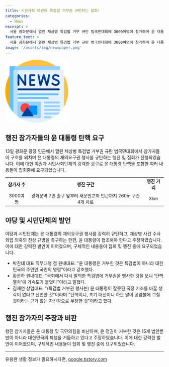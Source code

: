 ```yaml
---
title: 시민사회 야권이 특검법 거부권 규탄하는 집회!
categories:
  - News
excerpt: >
  서울 광화문에서 열린 채상병 특검법 거부 규탄 범국민대회에 3000여명이 참가하며 윤 대통령의 재의요구권 행사를 비판하고, 거부권행동과 야권이 윤 대통령의 행동을 비판하고 규탄하며, 특검법 거부를 탄핵과 연결짓고 대통령의 거부를 국민의 명령 거부로 비난하는 내용으로 집회를 다룬다.
feature_text: >
  서울 광화문에서 열린 채상병 특검법 거부 규탄 범국민대회에 3000여명이 참가하며 윤 대통령의 재의요구권 행사를 비판하고, 거부권행동과 야권이 윤 대통령의 행동을 비판하고 규탄하며, 특검법 거부를 탄핵과 연결짓고 대통령의 거부를 국민의 명령 거부로 비난하는 내용으로 집회를 다룬다.
image: '/assets/img/newspaper.png'
---
```


<p><img src="/assets/img/newspaper.png" alt="kimp 속보" /></p>

<h2 data-ke-size="size26">행진 참가자들의 윤 대통령 탄핵 요구</h2>

<p data-ke-size="size16">13일 광화문 광장 인근에서 열린 채상병 특검법 거부권 규탄 범국민대회에서 참가자들이 구호를 외치며 윤 대통령의 재의요구권 행사를 규탄하는 행진 및 집회가 진행되었습니다. 이에 대한 야권과 시민사회단체의 강력한 요구로 윤 대통령 탄핵을 포함한 여러 내용들이 집회중에 요구되었습니다.</p>

<table>
  <tr>
    <td style="text-align: center; height: 17px;"><b>참가자 수</b></td>
    <td style="text-align: center; height: 17px;"><b>행진 구간</b></td>
    <td style="text-align: center; height: 17px;"><b>행진 거리</b></td>
  </tr>
  <tr>
    <td style="text-align: center; height: 17px;">3000여명</td>
    <td style="text-align: center; height: 17px;">광화문역 7번 출구 앞부터 새문안교회 인근까지 260m 구간 4개 차로</td>
    <td style="text-align: center; height: 17px;">3km</td>
  </tr>
</table>

<h2 data-ke-size="size26">야당 및 시민단체의 발언</h2>

<p data-ke-size="size16">야당과 시민단체는 윤 대통령의 재의요구권 행사를 강력히 규탄하고, 채상병 사건 수사외압 의혹의 진상 규명을 촉구하는 한편, 윤 대통령이 협조해야 한다고 주장하였습니다. 이에 대한 강력한 발언이 이어졌으며, 구체적인 내용들이 집회 및 행진 중에 요구되었습니다.</p>

<ul>
  <li>박찬대 대표 직무대행 겸 원내대표: "윤 대통령은 거부한 것은 특검법이 아니라 대한민국의 주인인 국민의 명령"이라고 강조했다.</li>
  <li>황운하 원내대표: "국회에서 다시 발의한 특검법에 거부권을 행사한 것을 보니 '탄핵 열차'에 가속도가 붙었다"이라고 말했다.</li>
  <li>김재연 상임대표: "(특검법 거부권 행사는) 윤 대통령이 잘못된 국정 기조를 바꿀 생각이 없다고 선언한 것"이라며 "탄핵이니, 조기 대선이니 하는 말이 공염불에 그칠 것이라는 근거 없는 자신감으로 무장한 것"이라고 했다.</li>
</ul>

<h2 data-ke-size="size26">행진 참가자의 주장과 비판</h2>

<p data-ke-size="size16">행진 참가자들은 윤 대통령 및 국민의힘을 비난하며, 윤 정권이 거부한 것은 15개 법안뿐만이 아니라 대한민국의 퇴행을 거듭하고 있다고 주장하였습니다. 이에 대한 강력한 발언이 이어졌으며, 구체적인 내용들이 집회 및 행진 중에 요구되었습니다.</p>

<hr>
유용한 생활 정보가 필요하시다면, <a href="https://qoogle.tistory.com" rel="dofollow">qoogle.tistory.com</a>


